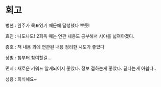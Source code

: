 # 회고

병현 : 완주가 목표였기 때문에 달성했다 뿌듯!

효진 : 나도나도! 2회독 때는 연관 내용도 공부해서 시야를 넓혀야겠다.

종호 : 책 내용 외에 연관된 내용 정리한 시도가 좋았다

상범 : 첨부터 참여할걸...

민지 : 새로운 키워드 알게되어서 좋았다. 정보 접하는게 좋았다. 끝나는게 아쉽다..

성용 : 회식해요~

